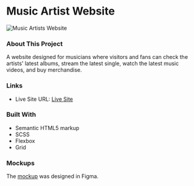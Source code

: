 # Music Artist Website
![Music Artists Website](cover.png)

### About This Project
A website designed for musicians where visitors and fans can check the artists' latest albums, stream the latest single, watch the latest music videos, and buy merchandise.

### Links
- Live Site URL: [Live Site](https://bp-website-project-n1vnf2vhp-michroquiza.vercel.app/)

### Built With
- Semantic HTML5 markup
- SCSS
- Flexbox
- Grid

### Mockups
The [mockup](https://www.figma.com/file/PbvGfyaauVHnFGWaF08uak/BLACKPINK-WEBSITE-MOCKUP?node-id=716%3A2) was designed in Figma.